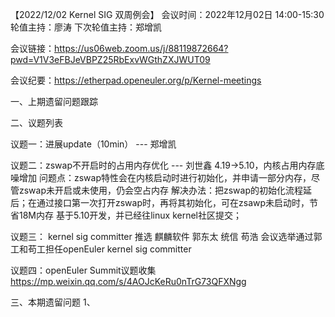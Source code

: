 【2022/12/02 Kernel SIG 双周例会】
会议时间：2022年12月02日 14:00-15:30
轮值主持：廖涛
下次轮值主持：郑增凯

会议链接：https://us06web.zoom.us/j/88119872664?pwd=V1V3eFBJeVBPZ25RbExvWGthZXJWUT09
 
会议纪要：https://etherpad.openeuler.org/p/Kernel-meetings

一、上期遗留问题跟踪

二、议题列表

议题一：进展update（10min）  --- 郑增凯

议题二：zswap不开启时的占用内存优化  --- 刘世鑫
4.19->5.10，内核占用内存底噪增加
问题点：zswap特性会在内核启动时进行初始化，并申请一部分内存，尽管zswap未开启或未使用，仍会空占内存
解决办法：把zswap的初始化流程延后；在通过接口第一次打开zswap时，再将其初始化，可在zsawp未启动时，节省18M内存
基于5.10开发，并已经往linux kernel社区提交；

议题三： kernel sig committer 推选
麒麟软件 郭东太
统信 苟浩
会议选举通过郭工和苟工担任openEuler kernel sig committer

议题四：openEuler Summit议题收集
https://mp.weixin.qq.com/s/4AOJcKeRu0nTrG73QFXNgg

三、本期遗留问题
1、